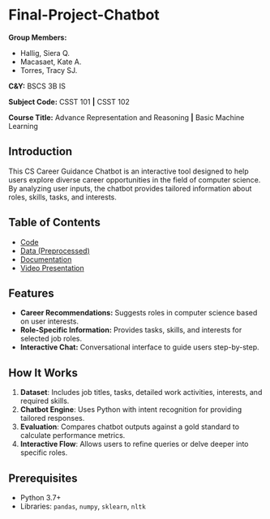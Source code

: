 # Final-Project-Chatbot

**Group Members:**
- Hallig, Siera Q.
- Macasaet, Kate A.
- Torres, Tracy SJ.
  
**C&Y:** BSCS 3B IS

**Subject Code:** CSST 101 **|** CSST 102

**Course Title:** Advance Representation and Reasoning **|** Basic Machine Learning


## Introduction
This CS Career Guidance Chatbot is an interactive tool designed to help users explore diverse career opportunities in the field of computer science. By analyzing user inputs, the chatbot provides tailored information about roles, skills, tasks, and interests.

## Table of Contents
*   [Code](Final-Project-Chatbot/code/Career_Chatbot.ipynbb)
*   [Data (Preprocessed)](Final-Project-Chatbot/data/Occupations.csv)
*   [Documentation](Final-Project-Chatbot/documentation/Report.pdf)
*   [Video Presentation](Final-Project-Chatbot/video/Chatbot_Video_Presentation.mp4)

## Features
- **Career Recommendations:** Suggests roles in computer science based on user interests.
- **Role-Specific Information:** Provides tasks, skills, and interests for selected job roles.
- **Interactive Chat:**  Conversational interface to guide users step-by-step.

## How It Works
1. **Dataset**: Includes job titles, tasks, detailed work activities, interests, and required skills.
2. **Chatbot Engine**: Uses Python with intent recognition for providing tailored responses.
3. **Evaluation**: Compares chatbot outputs against a gold standard to calculate performance metrics.
4. **Interactive Flow**: Allows users to refine queries or delve deeper into specific roles.

## Prerequisites
- Python 3.7+
- Libraries: `pandas`, `numpy`, `sklearn`, `nltk`


